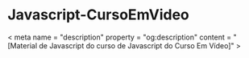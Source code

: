 # Javascript-CursoEmVideo
< meta name = "description" property = "og:description" content = "[Material de Javascript do curso de Javascript do Curso Em Vídeo]" > 
